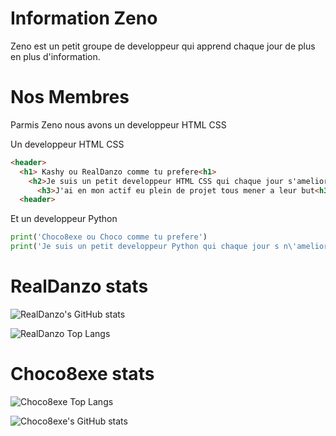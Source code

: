 # Information Zeno
Zeno est un petit groupe de developpeur qui apprend chaque 
jour de plus en plus d'information.

# Nos Membres 
Parmis Zeno nous avons un developpeur HTML CSS 

Un developpeur HTML CSS
```html
<header>
  <h1> Kashy ou RealDanzo comme tu prefere<h1>
    <h2>Je suis un petit developpeur HTML CSS qui chaque jour s'ameliore<h2>
      <h3>J'ai en mon actif eu plein de projet tous mener a leur but<h3>
  <header>
```

Et un developpeur Python
```Python
print('Choco8exe ou Choco comme tu prefere')
print('Je suis un petit developpeur Python qui chaque jour s n\'ameliore')
```



# RealDanzo stats 

![RealDanzo's GitHub stats](https://github-readme-stats.vercel.app/api?username=RealDanzo&hide=contribs,prs)

![RealDanzo Top Langs](https://github-readme-stats.vercel.app/api/top-langs/?username=RealDanzo&theme=tokyonight)


# Choco8exe stats

![Choco8exe Top Langs](https://github-readme-stats.vercel.app/api/top-langs/?username=Choco8exe&theme=tokyonight)

![Choco8exe's GitHub stats](https://github-readme-stats.vercel.app/api?username=Choco8exe&hide=contribs,prs)
